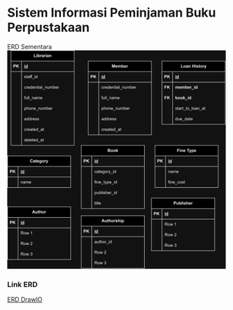 # Sistem Informasi Peminjaman Buku Perpustakaan

ERD Sementara
![image](https://raw.githubusercontent.com/dev4ult/go-perpustakaan/main/Perpustakaan.jpg)

### Link ERD
[ERD DrawIO](https://drive.google.com/file/d/1M0CmRtvHxHL8n_F-UI5744gluo1_gdid/view?usp=sharing)
